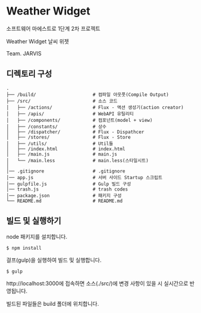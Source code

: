 # Weather Widget
소프트웨어 마에스트로 1단계 2차 프로젝트

Weather Widget 날씨 위젯

Team. JARVIS



## 디렉토리 구성

```
.
├── /build/                     # 컴파일 아웃풋(Compile Output)
├── /src/                       # 소스 코드
│   ├── /actions/               # Flux - 액션 생성기(action creator)
│   ├── /apis/                  # WebAPI 유틸리티
│   ├── /components/            # 컴포넌트(model + view)
│   ├── /constants/             # 상수
│   ├── /dispatcher/            # Flux - Dispathcer
│   ├── /stores/                # Flux - Store
│   ├── /utils/                 # Util들
│   ├── /index.html             # index.html
│   ├── /main.js                # main.js
│   └── /main.less              # main.less(스타일시트)
│
│── .gitignore                  # .gitignore
│── app.js                      # 서버 사이드 Startup 스크립트
│── gulpfile.js                 # Gulp 빌드 구성
│── trash.js                    # trash codes
│── package.json                # 패키지 구성
└── README.md                   # README.md
```




## 빌드 및 실행하기
node 패키지를 설치합니다.

```shell
$ npm install
```

걸프(gulp)을 실행하여 빌드 및 실행합니다.

```shell
$ gulp
```

http://localhost:3000에 접속하면 소스(./src/)에 변경 사항이 있을 시 실시간으로 반영됩니다.

빌드된 파일들은 build 폴더에 위치합니다.